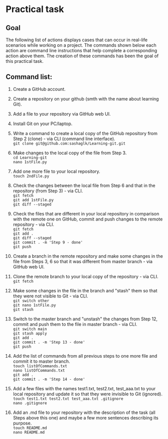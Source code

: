 # Practical task

## Goal
The following list of actions displays cases that can occur in real-life scenarios while working on a project.
The commands shown below each action are command line instructions that help complete a corresponding action above them.
The creation of these commands has been the goal of this practical task.

## Command list:

1. Create a GitHub account. 

2. Create a repository on your github (smth with the name about learning Git). 

3. Add a file to your repository via GitHub web UI. 

4. Install Git on your PC/laptop. 

5. Write a command to create a local copy of the GitHub repository from Step 2 (clone) - via CLI (command line interface).  
`git clone git@github.com:sashaglk/Learning-git.git`

6. Make changes to the local copy of the file from Step 3.  
`cd Learning-git`  
`nano 1stFile.py`

7. Add one more file to your local repository.  
`touch 2ndFile.py`

8. Check the changes between the local file from Step 6 and that in the repository (from Step 3) - via CLI.  
`git fetch`  
`git add 1stFile.py`  
`git diff --staged`  

9. Check the files that are different in your local repository in comparison with the remote one on GitHub, commit and push changes to the remote repository - via CLI.  
`git fetch`  
`git add .`  
`git diff --staged`  
`git commit . -m 'Step 9 - done'`   
`git push`  

10. Create a branch in the remote repository and make some changes in the file from Steps 3, 6 so that it was different from master branch - via GitHub web UI. 

11. Clone the remote branch to your local copy of the repository - via CLI.   
`git fetch`  

12. Make some changes in the file in the branch and "stash" them so that they were not visible to Git - via CLI.  
`git switch other`  
`git nano 1stFile.py`  
`git stash`  

13. Switch to the master branch and "unstash" the changes from Step 12, commit and push them to the file in master branch - via CLI.  
`git switch main`  
`git stash apply`  
`git add .`  
`git commit . -m 'Step 13 - done'`  
`git push`  

14. Add the list of commands from all previous steps to one more file and commit it to master branch.  
`touch listOfCommands.txt`  
`nano listOfCommands.txt`  
`git add .`  
`git commit . -m 'Step 14 - done'`  

15. Add a few files with the names test1.txt, test2.txt, test_aaa.txt to your local repository and update it so that they were invisible to Git (ignored).  
`touch test1.txt test2.txt test_aaa.txt .gitignore`  
`nano .gitignore`  

16. Add an .md file to your repository with the description of the task (all Steps above this one) and maybe a few more sentences describing its purpose.  
`touch README.md`  
`nano README.md`  
